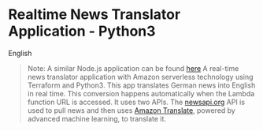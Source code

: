 # Realtime News Translator Application - Python3

English
> Note: A similar Node.js application can be found [here](https://github.com/kusumsiri/Realtime_News_Translator_Nodejs)
A real-time news translator application with Amazon serverless technology using Terraform and Python3. This app translates German news into English in real time. This conversion happens automatically when the Lambda function URL is accessed.
It uses two APIs. The [newsapi.org](https://newsapi.org/) API is used to pull news and then uses [Amazon Translate](https://docs.aws.amazon.com/translate/latest/dg/what-is.html), powered by advanced machine learning, to translate it.
